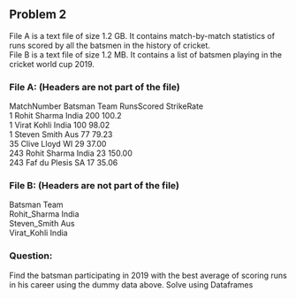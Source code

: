 ## Problem 2 
File A is a text file of size 1.2 GB. It contains match-by-match statistics of runs scored by all the batsmen in the history of cricket.  
File B is a text file of size 1.2 MB. It contains a list of batsmen playing in the cricket world cup 2019.  

### File A:  (Headers are not part of the file)
MatchNumber Batsman Team RunsScored StrikeRate  
1 Rohit Sharma India 200 100.2  
1 Virat Kohli India 100 98.02  
1 Steven Smith Aus 77 79.23  
35 Clive Lloyd WI 29 37.00  
243 Rohit Sharma India 23 150.00  
243 Faf du Plesis SA 17 35.06  

### File B:  (Headers are not part of the file)
Batsman Team  
Rohit_Sharma India  
Steven_Smith Aus  
Virat_Kohli India  

### Question: 
Find the batsman participating in 2019 with the best average of scoring runs in his career using the dummy data above. Solve using Dataframes  


